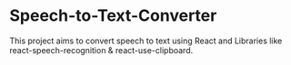 # Speech-to-Text-Converter
This project aims to convert speech to text using React and Libraries like react-speech-recognition &amp; react-use-clipboard.

